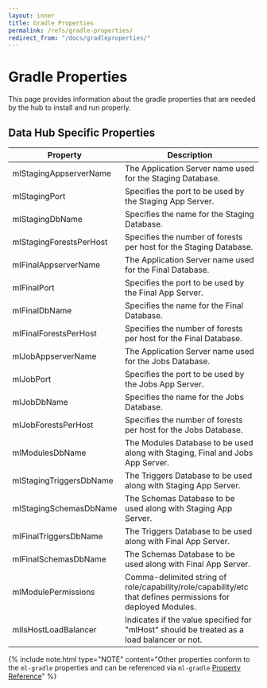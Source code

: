 ```yaml
---
layout: inner
title: Gradle Properties
permalink: /refs/gradle-properties/
redirect_from: "/docs/gradleproperties/"
---
```


# Gradle Properties

This page provides information about the gradle properties that are
needed by the hub to install and run properly.

## Data Hub Specific Properties

| Property  | Description |
| --- | --- |
| mlStagingAppserverName | The Application Server name used for the Staging Database. |
| mlStagingPort | Specifies the port to be used by the Staging App Server. |
| mlStagingDbName | Specifies the name for the Staging Database. |
| mlStagingForestsPerHost | Specifies the number of forests per host for the Staging Database. |
| mlFinalAppserverName | The Application Server name used for the Final Database. |
| mlFinalPort | Specifies the port to be used by the Final App Server. |
| mlFinalDbName | Specifies the name for the Final Database. |
| mlFinalForestsPerHost | Specifies the number of forests per host for the Final Database. |
| mlJobAppserverName | The Application Server name used for the Jobs Database. |
| mlJobPort | Specifies the port to be used by the Jobs App Server. |
| mlJobDbName | Specifies the name for the Jobs Database. |
| mlJobForestsPerHost | Specifies the number of forests per host for the Jobs Database. |
| mlModulesDbName | The Modules Database to be used along with Staging, Final and Jobs App Server. |
| mlStagingTriggersDbName | The Triggers Database to be used along with Staging App Server. |
| mlStagingSchemasDbName | The Schemas Database to be used along with Staging App Server. |
| mlFinalTriggersDbName | The Triggers Database to be used along with Final App Server. |
| mlFinalSchemasDbName | The Schemas Database to be used along with Final App Server. |
| mlModulePermissions | Comma-delimited string of role/capability/role/capability/etc that defines permissions for deployed Modules. |
| mlIsHostLoadBalancer | Indicates if the value specified for "mlHost" should be treated as a load balancer or not. |

{% include note.html type="NOTE" content="Other properties conform to the `ml-gradle` properties and can be referenced via `ml-gradle` [Property Reference](https://github.com/marklogic-community/ml-gradle/wiki/Property-reference)" %}
